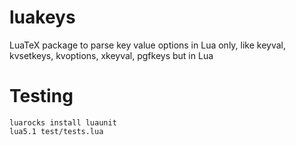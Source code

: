 # luakeys

LuaTeX package to parse key value options in Lua only, like keyval,
kvsetkeys, kvoptions, xkeyval, pgfkeys but in Lua

# Testing

```
luarocks install luaunit
lua5.1 test/tests.lua
```
